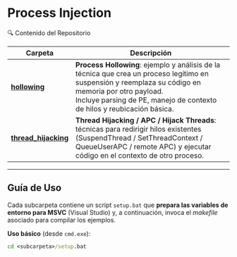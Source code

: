 # Process Injection

🔍 Contenido del Repositorio

| Carpeta | Descripción |
|---|---|
| [**hollowing**](./hollowing) | **Process Hollowing**: ejemplo y análisis de la técnica que crea un proceso legítimo en suspensión y reemplaza su código en memoria por otro payload. <br>Incluye parsing de PE, manejo de contexto de hilos y reubicación básica. |
| [**thread_hijacking**](./thread_hijacking) | **Thread Hijacking / APC / Hijack Threads**: técnicas para redirigir hilos existentes (SuspendThread / SetThreadContext / QueueUserAPC / remote APC) y ejecutar código en el contexto de otro proceso. |

---

## Guía de Uso

Cada subcarpeta contiene un script `setup.bat` que **prepara las variables de entorno para MSVC** (Visual Studio) y, a continuación, invoca el *makefile* asociado para compilar los ejemplos.

**Uso básico** (desde `cmd.exe`):

```bat
cd <subcarpeta>/setup.bat
```